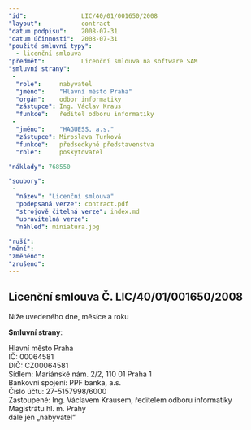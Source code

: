 ```yaml
---
"id":               LIC/40/01/001650/2008
"layout":           contract
"datum podpisu":    2008-07-31
"datum účinnosti":  2008-07-31
"použité smluvní typy":
  - licenční smlouva
"předmět":          Licenční smlouva na software SAM
"smluvní strany":
 -   
  "role":     nabyvatel
  "jméno":    "Hlavní město Praha"
  "orgán":    odbor informatiky
  "zástupce": Ing. Václav Kraus
  "funkce":   ředitel odboru informatiky
 -   
  "jméno":    "HAGUESS, a.s."
  "zástupce": Miroslava Turková
  "funkce":   předsedkyně představenstva
  "role":     poskytovatel

"náklady": 768550

"soubory":
 - 
  "název": "Licenční smlouva"
  "podepsaná verze": contract.pdf
  "strojově čitelná verze": index.md
  "upravitelná verze": 
  "náhled": miniatura.jpg

"ruší": 
"mění":
"změněno": 
"zrušeno":
---
```


Licenční smlouva Č. LIC/40/01/001650/2008
-----------------------------------

Níže uvedeného dne, měsíce a roku

**Smluvní strany**:

Hlavní město Praha  
IČ: 00064581  
DIČ: CZ00064581  
Sídlem: Mariánské nám. 2/2, 110 01 Praha 1  
Bankovní spojení: PPF banka, a.s.  
Číslo účtu: 27-5157998/6000  
Zastoupené: Ing. Václavem Krausem, ředitelem odboru informatiky Magistrátu hl. m. Prahy  
dále jen „nabyvatel“

